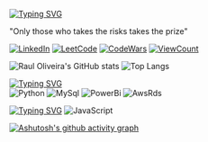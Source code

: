 
[![Typing SVG](https://readme-typing-svg.herokuapp.com/?color=00bfbf&size=30center=true&vCenter=true&width=1000&lines=Hello,+my+name+is+Raul+Oliveira.;I+love+coding+and+also+nerd+stuff.;Be+Welcome!+:%29)](https://git.io/typing-svg)

"Only those who takes the risks takes the prize" 

[![LinkedIn](https://img.shields.io/badge/LinkedIn-0077B5?style=for-the-badge&logo=linkedin&logoColor=white)](https://www.linkedin.com/in/dev-raul-oliveira?lipi=urn%3Ali%3Apage%3Ad_flagship3_profile_view_base_contact_details%3BtFqbzy%2BUSI2ffkNrrOsRTA%3D%3D)
[![LeetCode](https://img.shields.io/badge/-LeetCode-FFA116?style=for-the-badge&logo=LeetCode&logoColor=black)](https://leetcode.com/u/DevRaulOliveira/)
[![CodeWars](https://img.shields.io/badge/Codewars-B1361E.svg?style=for-the-badge&logo=Codewars&logoColor=white)](https://www.codewars.com/users/DevRaulOliveira)
[![ViewCount](https://komarev.com/ghpvc/?username=DevRaulOliveira&style=for-the-badge)](https://github.com/DevRaulOliveira/)


![Raul Oliveira's GitHub stats](https://github-readme-stats.vercel.app/api?username=DevRaulOliveira&show_icons=true&theme=tokyonight)
![Top Langs](https://github-readme-stats.vercel.app/api/top-langs/?username=DevRaulOliveira&hide_progress=false&theme=tokyonight)

[![Typing SVG](https://readme-typing-svg.herokuapp.com/?pause=10000&color=00bfbf&&width=435&lines=Most+familiar%3A)](https://git.io/typing-svg)
<br>![Python](https://img.shields.io/badge/Python-14354C?style=for-the-badge&logo=python&logoColor=white)
![MySql](https://img.shields.io/badge/MySQL-4682B4?style=for-the-badge&logo=mysql&logoColor=white)
![PowerBi](https://img.shields.io/badge/Power%20BI-F2C811.svg?style=for-the-badge&logo=Power-BI&logoColor=black)
![AwsRds](https://img.shields.io/badge/RDS-AWS-FF8C00?style=for-the-badge&logo=amazonrds&logoColor=%23FF8C00)

<!-- ![C++](https://img.shields.io/badge/C%2B%2B-%2300599C?style=for-the-badge&logo=c%2B%2B) -->

[![Typing SVG](https://readme-typing-svg.herokuapp.com/?pause=10000&color=00bfbf&&width=435&lines=Basic:%3A)](https://git.io/typing-svg)
![JavaScript](https://img.shields.io/badge/JS-Java_Script-blue?style=for-the-badge&color=%23FFFF00)


[![Ashutosh's github activity graph](https://github-readme-activity-graph.vercel.app/graph?username=DevRaulOliveira&bg_color=171c25&color=00ffff&line=ffffff&point=00bfbf&area=true&hide_border=true)](https://github.com/ashutosh00710/github-readme-activity-graph)

<!--
![Html5](https://img.shields.io/badge/HTML5-E34F26?style=for-the-badge&logo=html5&logoColor=white)
![Css](https://img.shields.io/badge/CSS3-1572B6?style=for-the-badge&logo=css3&logoColor=white)
![C](https://img.shields.io/badge/C-00599C?style=for-the-badge&logo=c&logoColor=white)
![C++](https://img.shields.io/badge/C%2B%2B-00599C?style=for-the-badge&logo=c%2B%2B&logoColor=white)
